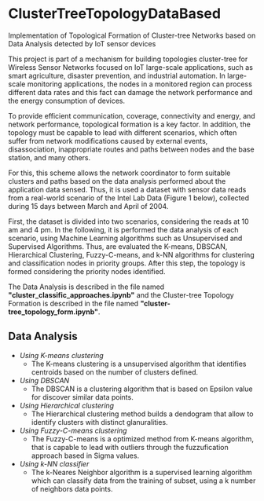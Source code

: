 # ClusterTreeTopologyDataBased

Implementation of Topological Formation of Cluster-tree Networks based on Data Analysis detected by IoT sensor devices

This project is part of a mechanism for building topologies cluster-tree for Wireless Sensor Networks focused on IoT large-scale applications, such as smart agriculture, disaster prevention, and industrial automation. In large-scale monitoring applications, the nodes in a monitored region can process different data rates and this fact can damage the network performance and the energy consumption of devices.

To provide efficient communication, coverage, connectivity and energy, and network performance, topological formation is a key factor. In addition, the topology must be capable to lead with different scenarios, which often suffer from network modifications caused by external events, disassociation, inappropriate routes and paths between nodes and the base station, and many others.

For this, this scheme allows the network coordinator to form suitable clusters and paths based on the data analysis performed about the application data sensed. Thus, it is used a dataset with sensor data reads from a real-world scenario of the Intel Lab Data (Figure 1 below), collected during 15 days between March and April of 2004.

First, the dataset is divided into two scenarios, considering the reads at 10 am and 4 pm. In the following, it is performed the data analysis of each scenario, using Machine Learning algorithms such as Unsupervised and Supervised Algorithms. Thus, are evaluated the K-means, DBSCAN, Hierarchical Clustering, Fuzzy-C-means, and k-NN algorithms for clustering and classification nodes in priority groups. After this step, the topology is formed considering the priority nodes identified. 

The Data Analysis is described in the file named **"cluster_classific_approaches.ipynb"** and the Cluster-tree Topology Formation is described in the file named **"cluster-tree_topology_form.ipynb"**.

## Data Analysis
- _Using K-means clustering_
  - The K-means clustering is a unsupervised algorithm that identifies centroids based on the number of clusters defined.
- _Using DBSCAN_
  - The DBSCAN is a clustering algorithm that is based on Epsilon value for discover similar data points. 
- _Using Hierarchical clustering_
  - The Hierarchical clustering method builds a dendogram that allow to identify clusters with distinct glanuralities.
- _Using Fuzzy-C-means clustering_
  - The Fuzzy-C-means is a optimized method from K-means algorithm, that is capable to lead with outliers through the fuzzufication approach based in Sigma values.
- _Using k-NN classifier_
  - The k-Neares Neighbor algorithm is a supervised learning algorithm which can classify data from the training of subset, using a k number of neighbors data points.
